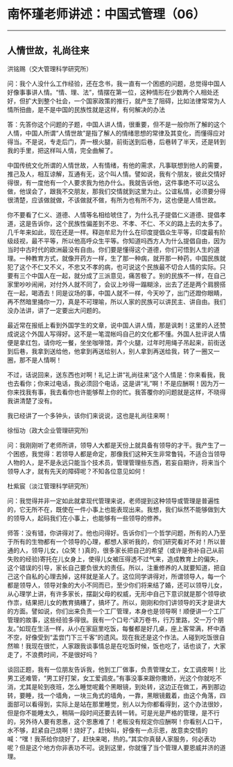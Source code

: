 # 南怀瑾老师讲述：中国式管理（06）

------

## 人情世故，礼尚往来

洪铭赐（交大管理科学研究所）

问：我个人没什么工作经验，还在念书，我一直有一个困惑的问题，总觉得中国人好像事事讲人情。“情、理、法”，情摆在第一位，这种情形在少数两个人相处还好，但扩大到整个社会，一个国家政策的推行，就产生了阻碍，比如法律常常为人情所扭曲，是不是中国的民族性就是这样，有何解决的办法

答：先答你这个问题的子题，中国人讲人情，很重要，但不是一般你所了解的这个人情，中国人所谓“人情世故”是指了解人的情绪思想的常律及其变化，而懂得应对得当。不是说，专走后门，弄一根火腿，前街送到后巷，后巷转了半天，还是转到我的手里，把这样叫人情，完全曲解了。

中国传统文化所谓的人情世故，人有情绪，有他的需求，凡事联想到他人的需要，推己及人，相互谅解，互通有无，这个叫人情。譬如说，我有个朋友，彼此交情好得很，有一度他有一个人要求我为他办什么。我就告诉他，这件事绝不可以这么做，他误会了，跟我不交朋友，那我们交情就到这里为止。公谊私情，必须要分得很清楚，应该做就做，不该做就不做，有所为也有所不为，这也便是人情世故。

你不要看了仁义、道德、人情等名相给唬住了，为什么孔子提倡仁义道德、提倡孝道，这是告诉你，这个民族性偏差到不忠、不孝、不仁、不义的路上去的太多了。几千年来如此，现在还是一样。释迦牟尼为什么在印度提倡众生平等，印度最有阶级歧视，最不平等，所以他高呼众生平等。你知道吗西方人为什么提倡自由，因为当时中古时代的欧洲最没有自由。你们要是懂得这个道德，你们可悟到人生的道理。一种教育方式，就像开药方一样，生了那一种病，就开那一种药，中国民族就犯了这个不仁又不义，不忠又不孝的病，也可说这个民族最不切合人情的实际。只要有三个中国人在一起，就分成了三派意见，痛苦极了。别的民族不一样，在自己家里吵吵闹闸，对付外人就不同了，会议上吵得一蹋糊涂，出去了还是两个肩膀搭在一起，喝酒去！同是议场的事，中国人就不一样，今天吵了，出门还蹬你眼睛，再不然暗里捅你一刀，真是不可理喻，所以人家的民族可以讲民主、讲自由。我们没办法讲，讲了一定要出大问题的。

最近常在报纸上看到外国学生的文章，说中国人讲人情，那是讽刺！这里的人还赞成说这个外国人写得好。这不是一笔混帐吗自己的文化都不懂。外国人批评说人情便是拿红包，请你吃一餐，坐坐咖啡馆，弄个火腿，过年时用绳子吊起来，前街送到后巷，我拿到送给他，他拿到再送给别人，别人拿到再送给我，转了一圈又一圈，那不是人情啊！

不过，话说回来，送东西也对啊！礼记上讲“礼尚往来”这个人情是：你来看我，我也去看你；你来过电话，我必须回个电话，这是讲“礼”啊！不是应酬啊！因为万一你来找我有事，我去看你也许能够帮上你的忙。我答覆你的问题就是这样，不晓得我讲清楚了没有。

我已经讲了一个多钟头，该你们来说说，这也是礼尚往来啊！

徐恒功（政大企业管理研究所)

问：我刚刚听了老师所讲，领导人大都是天份上就具备有领导的才干。我产生了一个困惑，我觉得：若领导人都是命定，那像我们这种天生非常鲁钝，不适合当领导人物的人，是不是永远只能当个技术员，管理管理些东西，若妄自期许，将来当个领导人才，就有先天的障碍呢？不知各位意见如何！

杜紫宸（淡江管理科学研究所）

问：我觉得并非一定如此就拿现代管理来说，老师提到这种领导或管理是普遍性的，它无所不在，既使在一件小事上也能表现出来。我想，我们纵然不能够做到大的领导人，起码我们在小事上，也能够有一些领导的修养。

师答：没有错，你讲得对了。他也问得好。告诉你们一个哲学问题，所有的人乃至于所有的生物都有一个领导的心理，都想人家听我的，你们研究看对不对！所以普通的人，领导儿女，(众笑！)真的，很多家长把自己的希望（或许是弥补自己从前失败的经验)寄托在儿女身上，使得儿女被压得透不过气来，造成教育上的偏失，这个错误的引导，家长自己要负很大的责任。所以，注重修养的人就要知道，把自己这个自私的心理去掉，这样就是圣人了。这位同学讲得对，所谓领导人，每一个都是领导人，领导对象的大小不同而已，至少你们将来结了婚，还可以领导儿女，从心理学上讲，有许多家长，摆副父母的权威，无形中自己下意识就是那个领导欲作祟，结果把儿女的教育搞糟了，搞坏了。所以，刚刚和你们讲领导的天才是讲大的方面。譬如说，你们出来负责一个工厂管理，本身也是领导啊！顺便讲一个工厂管理的故事，这些经验多得很。我有一个口号:“读万卷书，行万里路，交一万个朋友。”如现在生活一样，从小在家庭里吃饭，每餐都是好几桌，座上客常满，杯中酒不空，好像受到“盂尝门下三千客”的遗风。现在我还是这个作法。人碰到吃饭很自然嘛！我现在很忙，人家跟我谈事情总是在吃饭时候，饭也吃了，话也谈了，大家走了，不浪费时间，不是很好吗？

谈回正题，我有一位朋友告诉我，他到工厂做事，负责管理女工，女工调皮啊！比男工还难管，“男工好打架，女工爱调皮。”有事没事来跟你撒娇，光这个你就吃不消，尤其是轮到夜班，怎么睡觉呢戴个黑眼镜，到处转，这边正在做工，再到那边转，要睡，找一个墙角，一块三角式的墙角，一靠，黑眼镜戴着，由这个角落，四面部可以看得到，实际上是站在那里睡觉，别人以为你都看得到，这个办法很妙，但是你不能睡太久，稍隔一段时间还要去转一转。可是光是严格的管理，是不行的，另外待人要有恩惠，这个恩惠难了！老板没有规定你应酬啊！你看别人口干，水不够，赶紧自己烧啊！烧好了，赶快叫，好像有一点示恩，故意卖交情的喊：“嘿！我茶给你烧好了，赶快来喝，热的。”其实你真替人家服务，何必表功呢？但是这个地方你非表功不可。说到这里，你就懂了当个管理人要恩威并济的道理。

